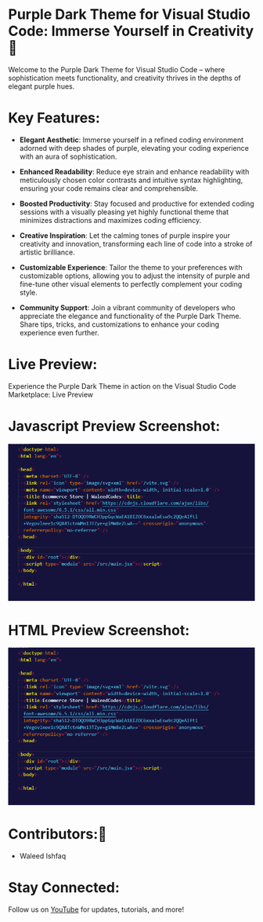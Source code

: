# Purple Dark Theme for Visual Studio Code: Immerse Yourself in Creativity 💜

Welcome to the Purple Dark Theme for Visual Studio Code – where sophistication meets functionality, and creativity thrives in the depths of elegant purple hues.

# Key Features:

- **Elegant Aesthetic**: Immerse yourself in a refined coding environment adorned with deep shades of purple, elevating your coding experience with an aura of sophistication.

- **Enhanced Readability**: Reduce eye strain and enhance readability with meticulously chosen color contrasts and intuitive syntax highlighting, ensuring your code remains clear and comprehensible.

- **Boosted Productivity**: Stay focused and productive for extended coding sessions with a visually pleasing yet highly functional theme that minimizes distractions and maximizes coding efficiency.

- **Creative Inspiration**: Let the calming tones of purple inspire your creativity and innovation, transforming each line of code into a stroke of artistic brilliance.

- **Customizable Experience**: Tailor the theme to your preferences with customizable options, allowing you to adjust the intensity of purple and fine-tune other visual elements to perfectly complement your coding style.

- **Community Support**: Join a vibrant community of developers who appreciate the elegance and functionality of the Purple Dark Theme. Share tips, tricks, and customizations to enhance your coding experience even further.

# Live Preview:

Experience the Purple Dark Theme in action on the Visual Studio Code Marketplace: Live Preview

# Javascript Preview Screenshot:

<img src="./images/img2.png" alt="">

# HTML Preview Screenshot:

<img src="./images/img2.png" alt="">

# Contributors:🧔

- Waleed Ishfaq

# Stay Connected:

Follow us on <a href="https://www.youtube.com/@waleedcodes" target="_blank">YouTube</a> for updates, tutorials, and more!

